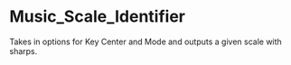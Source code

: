 # Music_Scale_Identifier
Takes in options for Key Center and Mode and outputs a given scale with sharps.
